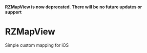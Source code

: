 #### RZMapView is now deprecated. There will be no future updates or support

# RZMapView
Simple custom mapping for iOS
